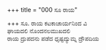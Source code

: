 +++
title = "000 ಸೂ ರಾಯ"

+++
ಸೂ. ರಾಯ ಕಟಕಾಚಾರ್ಯನಿಂದ ವಿ  
ಘಾಯದಲಿ ನೊಂದನಲಮುಖದಲಿ  
ರಾಯ ದ್ರುಪದನು ಪಡೆದ ಧೃಷ್ಟದ್ಯುಮ್ನ ದ್ರೌಪದಿಯ